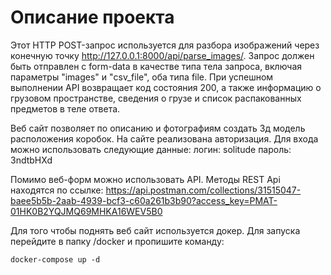 # Описание проекта

Этот HTTP POST-запрос используется для разбора изображений через конечную точку http://127.0.0.1:8000/api/parse_images/. 
Запрос должен быть отправлен с form-data в качестве типа тела запроса, включая параметры "images" и "csv_file", оба типа file. 
При успешном выполнении API возвращает код состояния 200, а также информацию о грузовом пространстве, сведения о грузе и список распакованных предметов в теле ответа.

Веб сайт позволяет по описанию и фотографиям создать 3д модель расположения коробок. 
На сайте реализована авторизация. Для входа можно использовать следующие данные:
логин:  solitude
пароль: 3ndtbHXd

Помимо веб-форм можно использовать API. 
Методы REST Api находятся по ссылке: 
https://api.postman.com/collections/31515047-baee5b5b-2aab-4939-bcf3-c60a261b3b90?access_key=PMAT-01HK0B2YQJMQ69MHKA16WEV5B0

Для того чтобы поднять веб сайт используется докер. Для запуска перейдите в папку /docker и пропишите команду:

```
docker-compose up -d
```
